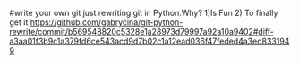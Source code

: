 #write your own git 
just rewriting git in Python.Why?
1)Is Fun
2) To finally get it 
https://github.com/gabrycina/git-python-rewrite/commit/b569548820c5328e1a28973d79997a92a10a9402#diff-a3aa01f3b9c1a379fd6ce543acd9d7b02c1a12ead036f47feded4a3ed8331949


   
          
   




            
